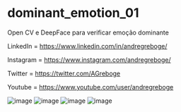 # dominant_emotion_01
Open CV e DeepFace para verificar emoção dominante


LinkedIn = https://www.linkedin.com/in/andregreboge/

Instagram = https://www.instagram.com/andregreboge/

Twitter = https://twitter.com/AGreboge

Youtube = https://www.youtube.com/user/andregreboge




![image](https://user-images.githubusercontent.com/53190186/144691563-8c373a7e-0e7a-48f3-87ff-ba635ef2619e.png)
![image](https://user-images.githubusercontent.com/53190186/144691569-2ac0998c-5f26-4bb8-9e66-281357b91a69.png)
![image](https://user-images.githubusercontent.com/53190186/144691574-ed4a4a68-d10e-4638-9477-23e3cdaa9bbb.png)
![image](https://user-images.githubusercontent.com/53190186/144691578-d2cc5359-1113-418d-a037-66c991090890.png)



